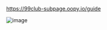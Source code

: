 https://99club-subpage.oopy.io/guide

![image](https://github.com/user-attachments/assets/0def5949-2094-46cf-b7a6-3d976efac085)
